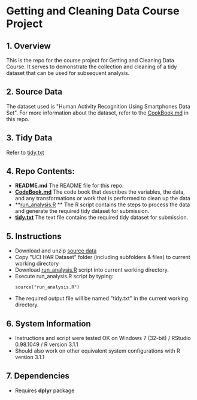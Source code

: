 # Getting and Cleaning Data Course Project

## 1. Overview
This is the repo for the course project for Getting and Cleaning Data Course. It serves to demonstrate the collection and cleaning of a tidy dataset that can be used for subsequent analysis. 

## 2. Source Data
The dataset used is "Human Activity Recognition Using Smartphones Data Set".
For more information about the dataset, refer to the [CookBook.md](https://github.com/csingeu/GettingAndCleaningDataCourseProject/blob/master/CookBook.md) in this repo.

## 3. Tidy Data
Refer to [tidy.txt](https://github.com/csingeu/GettingAndCleaningDataCourseProject/blob/master/tidy.txt)

## 4. Repo Contents: 
* **README.md** The README file for this repo. 
* **[CodeBook.md](https://github.com/csingeu/GettingAndCleaningDataCourseProject/blob/master/CookBook.md)** The code book that describes the variables, the data, and any transformations or work that is performed to clean up the data
* **[run_analysis.R](https://github.com/csingeu/GettingAndCleaningDataCourseProject/blob/master/run_analysis.R) ** The R script contains the steps to process the data and generate the required tidy dataset for submission. 
* **[tidy.txt](https://github.com/csingeu/GettingAndCleaningDataCourseProject/blob/master/tidy.txt)** The text file contains the required tidy dataset for submission.  

## 5. Instructions
* Download and unzip [source data](https://d396qusza40orc.cloudfront.net/getdata%2Fprojectfiles%2FUCI%20HAR%20Dataset.zip)
* Copy "UCI HAR Dataset" folder (including subfolders & files) to current working directory
* Download [run_analysis.R](https://github.com/csingeu/GettingAndCleaningDataCourseProject/blob/master/run_analysis.R) script into current working directory.
* Execute run_analysis.R script by typing:
	````
	source("run_analysis.R")
	````
* The required output file will be named "tidy.txt" in the current working directory.
	
## 6. System Information
* Instructions and script were tested OK on Windows 7 (32-bit) / RStudio 0.98.1049 / R version 3.1.1
* Should also work on other equivalent system configurations with R version 3.1.1 

## 7. Dependencies
* Requires **dplyr** package
